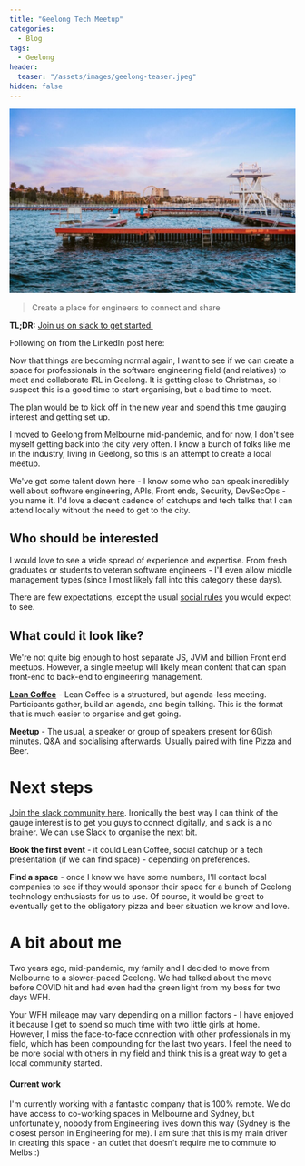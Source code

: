 ```yaml
---
title: "Geelong Tech Meetup" 
categories:
  - Blog
tags:
  - Geelong
header:
  teaser: "/assets/images/geelong-teaser.jpeg"
hidden: false
---
```


![Hero Image](/assets/images/geelong-teaser.jpeg)
> Create a place for engineers to connect and share

**TL;DR:** [Join us on slack to get started.](https://join.slack.com/t/geelongtechconnect/shared_invite/zt-1isoe14w3-~wTK22uMRM5ah8j48jufeQ)

Following on from the LinkedIn post here:

Now that things are becoming normal again, I want to see if we can create a space for professionals in the software engineering field (and relatives) to meet and collaborate IRL in Geelong. It is getting close to Christmas, so I suspect this is a good time to start organising, but a bad time to meet. 

The plan would be to kick off in the new year and spend this time gauging interest and getting set up. 

I moved to Geelong from Melbourne mid-pandemic, and for now, I don't see myself getting back into the city very often. I know a bunch of folks like me in the industry, living in Geelong, so this is an attempt to create a local meetup.

We've got some talent down here - I know some who can speak incredibly well about software engineering, APIs, Front ends, Security, DevSecOps - you name it. I'd love a decent cadence of catchups and tech talks that I can attend locally without the need to get to the city.

## Who should be interested
I would love to see a wide spread of experience and expertise. From fresh graduates or students to veteran software engineers - I'll even allow middle management types (since I most likely fall into this category these days).

There are few expectations, except the usual [social rules](https://www.recurse.com/social-rules) you would expect to see. 

## What could it look like?
We're not quite big enough to host separate JS, JVM and billion Front end meetups. However, a single meetup will likely mean content that can span front-end to back-end to engineering management. 

**[Lean Coffee](https://leancoffee.org/)** - Lean Coffee is a structured, but agenda-less meeting. Participants gather, build an agenda, and begin talking. This is the format that is much easier to organise and get going.

**Meetup** - The usual, a speaker or group of speakers present for 60ish minutes. Q&A and socialising afterwards. Usually paired with fine Pizza and Beer.

# Next steps

[Join the slack community here](https://join.slack.com/t/geelongtechconnect/shared_invite/zt-1isoe14w3-~wTK22uMRM5ah8j48jufeQ). Ironically the best way I can think of the gauge interest is to get you guys to connect digitally, and slack is a no brainer. We can use Slack to organise the next bit.

**Book the first event** - it could Lean Coffee, social catchup or a tech presentation (if we can find space) - depending on preferences.

**Find a space** - once I know we have some numbers, I'll contact local companies to see if they would sponsor their space for a bunch of Geelong technology enthusiasts for us to use. Of course, it would be great to eventually get to the obligatory pizza and beer situation we know and love.

# A bit about me
Two years ago, mid-pandemic, my family and I decided to move from Melbourne to a slower-paced Geelong. We had talked about the move before COVID hit and had even had the green light from my boss for two days WFH. 

Your WFH mileage may vary depending on a million factors - I have enjoyed it because I get to spend so much time with two little girls at home. However, I miss the face-to-face connection with other professionals in my field, which has been compounding for the last two years. I feel the need to be more social with others in my field and think this is a great way to get a local community started.

#### Current work
I'm currently working with a fantastic company that is 100% remote. We do have access to co-working spaces in Melbourne and Sydney, but unfortunately, nobody from Engineering lives down this way (Sydney is the closest person in Engineering for me). I am sure that this is my main driver in creating this space - an outlet that doesn't require me to commute to Melbs :)



